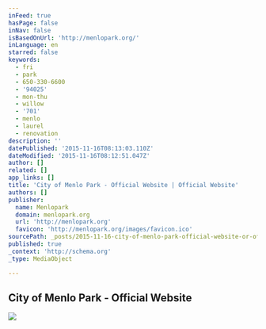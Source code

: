 ```yaml
---
inFeed: true
hasPage: false
inNav: false
isBasedOnUrl: 'http://menlopark.org/'
inLanguage: en
starred: false
keywords:
  - fri
  - park
  - 650-330-6600
  - '94025'
  - mon-thu
  - willow
  - '701'
  - menlo
  - laurel
  - renovation
description: ''
datePublished: '2015-11-16T08:13:03.110Z'
dateModified: '2015-11-16T08:12:51.047Z'
author: []
related: []
app_links: []
title: 'City of Menlo Park - Official Website | Official Website'
authors: []
publisher:
  name: Menlopark
  domain: menlopark.org
  url: 'http://menlopark.org'
  favicon: 'http://menlopark.org/images/favicon.ico'
sourcePath: _posts/2015-11-16-city-of-menlo-park-official-website-or-official-website.md
published: true
_context: 'http://schema.org'
_type: MediaObject

---
```

<article style=""><h1>City of Menlo Park - Official Website</h1><img src="http://menlopark.org/ImageRepository/Path?filePath=%2fdocuments%5cIntranet%5c18%2ffall-vibrant+community_201501301403454730.jpg" /></article>